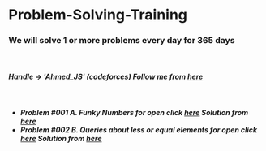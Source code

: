 # Problem-Solving-Training
<h3> We will solve 1 or more problems every day for 365 days </h3> </br>
<h5>Handle -> 'Ahmed_JS' (codeforces) Follow me from <a href='https://codeforces.com/profile/Ahmed_JS' target="_blank">here</a><h5> </br>
<ul>
 <li>
  Problem #001 A. Funky Numbers for open click <a href='https://codeforces.com/problemset/problem/192/A' target="_blank">here</a> Solution from 
  <a href='https://github.com/a7medF4/Problem-Solving-Training/tree/main/A.%20Funky%20Numbers' target="_blank">here</a></br>
 
 </li>
 <li>
 Problem #002 B. Queries about less or equal elements  for open click  <a href='https://codeforces.com/problemset/problem/600/B' target="_blank">here</a> Solution from 
  <a href='https://github.com/a7medF4/Problem-Solving-Training/tree/main/B.%20Queries%20about%20less%20or%20equal%20elements' target="_blank">here</a> </br> 
 </li>
</ul>

